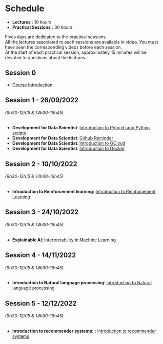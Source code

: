 # Schedule

* **Lectures** : 10 hours
* **Practical Sessions** : 30 hours.

Fives days are dedicated to the practical sessions.  
All the lectures associated to each sessions are available in video.  You must have seen the corresponding videos before each session.  
At the start of each practical session, approximately 15 minutes will be devoted to questions about the lectures.  
    

## Session 0  

*   [Course Introduction](introduction.md) 


## Session 1 - 26/09/2022
###### (9h30-12h15 & 14h00-16h45)
   - **Development for Data Scientist**: [Introduction to Pytorch and Python scripts](dev.md)
   - **Development for Data Scientist**: [Github Reminder](git_intro.md)
   - **Development for Data Scientist**: [Introduction to GCloud](gcloud.md)
   - **Development for Data Scientist**: [Introduction to Docker](docker.md)
        
## Session 2 - 10/10/2022
###### (9h30-12h15 & 14h00-16h45)
   
   * **Introduction to Reinforcement learning:** [Introduction to Reinforcement Learning](rl.md)

## Session 3 - 24/10/2022
###### (9h30-12h15 & 14h00-16h45)
   
   * **Explainable AI**: [Interpretability in Machine Learning](interpretability.md)
   

## Session 4 - 14/11/2022
###### (9h30-12h15 & 14h00-16h45)

   * **Introduction to Natural language processing**: [Introduction to Natural language processing](nlp.md)

   

## Session 5 - 12/12/2022
###### (9h30-12h15 & 14h00-16h45)
   * **Introduction to recommender systems:** : [Introduction to recommender systems](rec_sys.md)